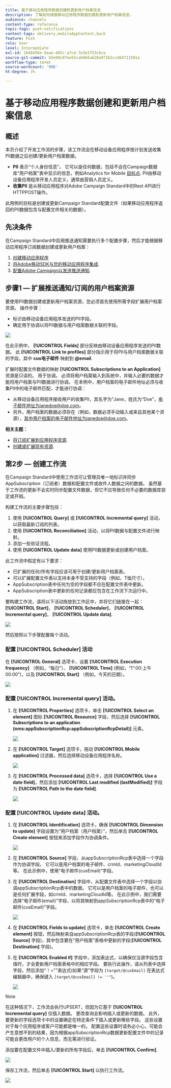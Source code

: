 ```yaml
---
title: 基于移动应用程序数据创建和更新用户档案信息
description: 了解如何根据移动应用程序数据创建和更新用户档案信息。
audience: channels
content-type: reference
topic-tags: push-notifications
context-tags: delivery,mobileAppContent,back
feature: Push
role: User
level: Intermediate
exl-id: 1b48456e-9aae-485c-a7c4-7e3e2f53cbca
source-git-commit: b5e98c07ee55cab0b6a628a97162ccd64711501a
workflow-type: tm+mt
source-wordcount: '996'
ht-degree: 3%

---
```


# 基于移动应用程序数据创建和更新用户档案信息

## 概述

本页介绍了开发工作流的步骤，该工作流会在移动设备应用程序按计划发送收集PII数据之后创建/更新用户档案数据。

* **PII** 表示“个人身份信息”。 它可以是任何数据，包括不会在Campaign数据库“用户档案”表中显示的信息，例如Analytics for Mobile [目标点](../../integrating/using/about-campaign-points-of-interest-data-integration.md). PII由移动设备应用程序开发人员定义，通常由营销人员定义。
* **收集PII** 是从移动应用程序对Adobe Campaign Standard中的Rest API进行HTTPPOST操作。

此用例的目标是创建或更新Campaign Standard配置文件（如果移动应用程序返回的PII数据包含与配置文件相关的数据）。

## 先决条件

在Campaign Standard中启用推送通知需要执行多个配置步骤，然后才能根据移动应用程序订阅数据创建或更新用户档案：

1. [创建移动应用程序](../../administration/using/configuring-a-mobile-application.md)
1. [将Adobe移动SDK与您的移动应用程序集成](../../administration/using/supported-mobile-use-cases.md).
1. [配置Adobe Campaign以发送推送通知](../../administration/using/configuring-a-mobile-application.md).

## 步骤1 — 扩展推送通知/订阅的用户档案资源

要使用PII数据创建或更新用户档案资源，您必须首先使用所需字段扩展用户档案资源。 操作步骤：

* 标识由移动设备应用程序发送的PII字段。
* 确定用于协调以将PII数据与用户档案数据关联的字段。

![](assets/update_profile1.png)

在此示例中， **[!UICONTROL Fields]** 部分反映由移动设备应用程序发送的PII数据。 此 **[!UICONTROL Link to profiles]** 部分指示用于将PII与用户档案数据关联的字段，其中 **cus电子邮件** 映射到 **@email**.

扩展时配置文件数据的映射 **[!UICONTROL Subscriptions to an Application]** 资源是只读的。 用于协调。 必须将用户档案输入到系统中，并输入必要的数据才能将用户档案与PII数据进行协调。 在本例中，用户档案的电子邮件地址必须与收集PII中的电子邮件匹配，才能进行协调：

* 从移动设备应用程序接收用户的收集PII，其名字为“Jane，姓氏为“Doe”，电子邮件地址为janedoe@doe.com。
* 另外，用户档案的数据必须存在（例如，数据必须手动输入或来自其他某个资源），其中用户档案的电子邮件地址为janedoe@doe.com。

**相关主题：**

* [将订阅扩展到应用程序资源](../../developing/using/extending-the-subscriptions-to-an-application-resource.md).
* [创建或扩展现有资源](../../developing/using/key-steps-to-add-a-resource.md).

## 第2步 — 创建工作流

在Campaign Standard中使用工作流可让管理员唯一地标识并同步AppSubscription（订阅者）数据和配置文件或收件人数据之间的数据。 虽然基于工作流的更新不会实时同步配置文件数据，但它不应导致任何不必要的数据库锁定或开销。

构建工作流的主要步骤包括：

1. 使用 **[!UICONTROL Query]** 或 **[!UICONTROL Incremental query]** 活动，以获取最新订阅的列表。
1. 使用 **[!UICONTROL Reconciliation]** 活动，以将PII数据与配置文件进行映射。
1. 添加一些验证流程。
1. 使用 **[!UICONTROL Update data]** 使用PII数据更新或创建用户档案。

此工作流中假定有以下要求：

* 已扩展的任何/所有字段应该可用于创建/更新用户档案表。
* 可以扩展配置文件表以支持本身不受支持的字段（例如，T恤尺寸）。
* AppSubscription表中任何为空的字段都不应在配置文件表中更新。
* AppSubscription表中更新的任何记录都应包含在工作流下次运行中。

要构建工作流，请将以下活动拖放到工作区中，并将它们链接在一起： **[!UICONTROL Start]**， **[!UICONTROL Scheduler]**， **[!UICONTROL Incremental query]**， **[!UICONTROL Update data]**.

![](assets/update_profile0.png)

然后按照以下步骤配置每个活动。

### 配置 **[!UICONTROL Scheduler]** 活动

在 **[!UICONTROL General]** 选项卡，设置 **[!UICONTROL Execution frequency]** （例如，“每日”）、 **[!UICONTROL Time]** (例如，“1”:00:上午00:00”)，以及 **[!UICONTROL Start]** （例如，今天的日期）。

![](assets/update_profile2.png)

### 配置 **[!UICONTROL Incremental query]** 活动。

1. 在 **[!UICONTROL Properties]** 选项卡，单击 **[!UICONTROL Select an element]** 图标 **[!UICONTROL Resource]** 字段，然后选择 **[!UICONTROL Subscriptions to an application (nms:appSubscriptionRcp:appSubscriptionRcpDetail)]** 元素。

   ![](assets/update_profile3.png)

1. 在 **[!UICONTROL Target]** 选项卡，拖动 **[!UICONTROL Mobile application]** 过滤器，然后选择移动设备应用程序名称。

   ![](assets/update_profile4.png)

1. 在 **[!UICONTROL Processed data]** 选项卡，选择 **[!UICONTROL Use a date field]**，然后添加 **[!UICONTROL Last modified (lastModified)]**  字段为 **[!UICONTROL Path to the date field]**.

   ![](assets/update_profile5.png)

### 配置 **[!UICONTROL Update data]** 活动。

1. 在 **[!UICONTROL Identification]** 选项卡，确保 **[!UICONTROL Dimension to update]** 字段设置为“用户档案（用户档案）”，然后单击 **[!UICONTROL Create element]** 按钮来添加字段作为协调条件。

   ![](assets/update_profile_createelement.png)

1. 在 **[!UICONTROL Source]** 字段，从appSubscriptionRcp表中选择一个字段作为协调字段。 它可以是用户档案的电子邮件、crmId、marketingCloudId等。 在此示例中，使用“电子邮件(cusEmail)”字段。

1. 在 **[!UICONTROL Destination]** 字段中，从配置文件表中选择一个字段以协调appSubscriptionRcp表中的数据。 它可以是用户档案的电子邮件，也可以是任何扩展字段，如crmId、marketingCloudId等。 在此示例中，我们需要选择“电子邮件(email)”字段，以将其映射到appSubscriptionRcp表中的“电子邮件(cusEmail)”字段。

   ![](assets/update_profile7.png)

1. 在 **[!UICONTROL Fields to update]** 选项卡，单击 **[!UICONTROL Create element]** 按钮，然后映射来自appSubscriptionRcp表的字段(**[!UICONTROL Source]** 字段)，其中包含要在“用户档案”表格中更新的字段(**[!UICONTROL Destination]** 字段)。

1. 在 **[!UICONTROL Enabled if]** 字段中，添加表达式，以确保仅当源字段包含值时，才会更新用户档案表格中的相应字段。 要执行此操作，请从列表中选择字段，然后添加“！=&quot;&quot;表达式(如果“源”字段为 `[target/@cusEmail]` 在表达式编辑器中，确保键入 `[target/@cusEmail] != ''"`)。

   ![](assets/update_profile8.png)

>[!NOTE]
>
>在这种情况下，工作流会执行UPSERT，但因为它基于 **[!UICONTROL Incremental query]** 仅插入数据。 更改查询会影响插入或更新的数据。
>此外，要更新的字段选项卡中的设置确定在特定条件下插入或更新哪些字段。 这些设置对于每个应用程序或客户可能都是唯一的。
>配置这些设置时请务必小心，可能会产生意想不到的结果，因为根据appSubscriptionRcp数据更新配置文件中的记录可能会更改用户的个人信息，而无需进行验证。

添加要在配置文件中插入/更新的所有字段后，单击 **[!UICONTROL Confirm]**.

![](assets/update_profile9.png)

保存工作流，然后单击 **[!UICONTROL Start]** 以执行工作流。

![](assets/update_profile10.png)
